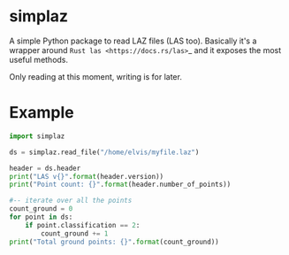 
simplaz
=======

A simple Python package to read LAZ files (LAS too).
Basically it's a wrapper around `Rust las <https://docs.rs/las>`_ and it exposes the most useful methods.

Only reading at this moment, writing is for later.


Example
=======

```python
import simplaz

ds = simplaz.read_file("/home/elvis/myfile.laz")

header = ds.header
print("LAS v{}".format(header.version))
print("Point count: {}".format(header.number_of_points))

#-- iterate over all the points
count_ground = 0
for point in ds:
    if point.classification == 2:
        count_ground += 1
print("Total ground points: {}".format(count_ground))
```






